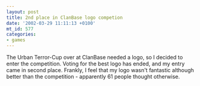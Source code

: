 ```yaml
---
layout: post
title: 2nd place in ClanBase logo competion
date: '2002-03-29 11:11:13 +0100'
mt_id: 577
categories:
- games
---
```

The Urban Terror-Cup over at ClanBase needed a logo, so I decided to enter the competition. Voting for the best logo has ended, and my entry came in second place. Frankly, I feel that my logo wasn't fantastic although better than the competition - apparently 61 people thought otherwise.
